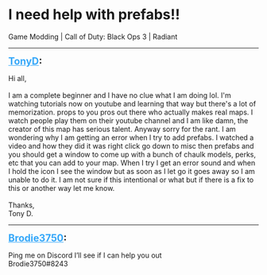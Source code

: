# I need help with prefabs!!
Game Modding | Call of Duty: Black Ops 3 | Radiant

---
<strong style="font-size: 1.4em;"><span style="text-decoration: underline;text-decoration-color: #34a7f9;"><span style="color:#34a7f9;">TonyD</span></span>:</strong>

<p>Hi all,<br /><br />I am a complete beginner and I have no clue what I am doing lol. I&#39;m watching tutorials now on youtube and learning that way but there&#39;s a lot of memorization. props to you pros out there who actually makes real maps. I watch people play them on their youtube channel and I am like damn, the creator of this map has serious talent. Anyway sorry for the rant. I am wondering why I am getting an error when I try to add prefabs. I watched a video and how they did it was right click go down to misc then prefabs and you should get a window to come up with a bunch of chaulk models, perks, etc that you can add to your map. When I try I get an error sound and when I hold the icon I see the window but as soon as I let go it goes away so I am unable to do it. I am not sure if this intentional or what but if there is a fix to this or another way let me know. <br /><br />Thanks,<br />Tony D.</p>

---
<strong style="font-size: 1.4em;"><span style="text-decoration: underline;text-decoration-color: #34a7f9;"><span style="color:#34a7f9;">Brodie3750</span></span>:</strong>

<p>Ping me on Discord I’ll see if I can help you out <br />Brodie3750#8243</p>
